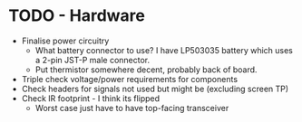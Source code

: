 # TODO - Hardware

- Finalise power circuitry
    - What battery connector to use? I have LP503035 battery which uses a 2-pin JST-P male connector.
    - Put thermistor somewhere decent, probably back of board.
- Triple check voltage/power requirements for components
- Check headers for signals not used but might be (excluding screen TP)
- Check IR footprint - I think its flipped
    - Worst case just have to have top-facing transceiver

